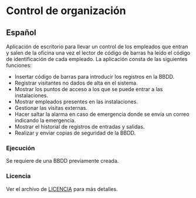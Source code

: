 # Control de organización

## Español
Aplicación de escritorio para llevar un control de los empleados que entran y salen de la oficina una vez el lector de código de barras ha leído el código de identificación de cada empleado.
La aplicación consta de las siguientes funciones:

- Insertar código de barras para introducir los registros en la BBDD.
- Registrar visitantes no dados de alta en el sistema.
- Mostrar los puntos de acceso a los que se puede entrar a las instalaciones.
- Mostrar empleados presentes en las instalaciones.
- Gestionar las visitas externas.
- Hacer saltar la alarma en caso de emergencia donde se envía un correo indicando la emergencia.
- Mostrar el historial de registros de entradas y salidas.
- Realizar y enviar copias de seguridad de la BBDD.

### Ejecución
Se requiere de una BBDD previamente creada.

### Licencia
Ver el archivo de [LICENCIA](LICENSE) para más detalles.
